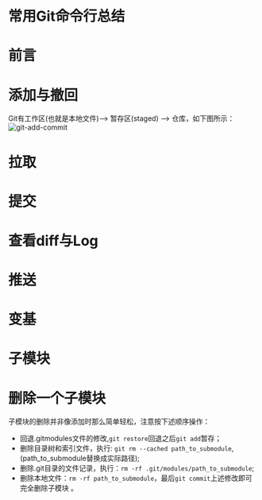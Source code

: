 # 常用Git命令行总结


# 前言
# 添加与撤回
Git有工作区(也就是本地文件)--> 暂存区(staged)  --> 仓库，如下图所示：
![git-add-commit](https://camo.githubusercontent.com/174838ee47136e1be0c8281019169593462ea4c16b47ddea634377bf9762b0a6/68747470733a2f2f7777772e6c69616f78756566656e672e636f6d2f66696c65732f6174746163686d656e74732f3931393032303033373437303532382f30) 



# 拉取
# 提交
# 查看diff与Log
# 推送
# 变基
# 子模块
# 删除一个子模块
子模块的删除并非像添加时那么简单轻松，注意按下述顺序操作：
-  回退.gitmodules文件的修改,`git restore`回退之后`git add`暂存；
-  删除目录树和索引文件，执行: `git rm --cached path_to_submodule`,(path_to_submodule替换成实际路径);
-  删除.git目录的文件记录，执行：`rm -rf .git/modules/path_to_submodule`;
-  删除本地文件：`rm -rf path_to_submodule`，最后`git commit`上述修改即可完全删除子模块 。


